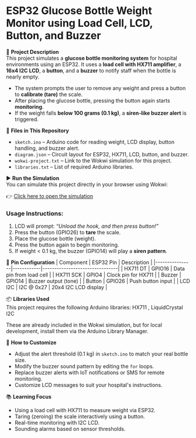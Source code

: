# ESP32 Glucose Bottle Weight Monitor using Load Cell, LCD, Button, and Buzzer

🏥 **Project Description**  
This project simulates a **glucose bottle monitoring system** for hospital environments using an ESP32. It uses a **load cell with HX711 amplifier**, a **16x4 I2C LCD**, a **button**, and a **buzzer** to notify staff when the bottle is nearly empty.

- The system prompts the user to remove any weight and press a button to **calibrate (tare)** the scale.
- After placing the glucose bottle, pressing the button again starts **monitoring**.
- If the weight falls **below 100 grams (0.1 kg)**, a **siren-like buzzer alert** is triggered.

📁 **Files in This Repository**
- `sketch.ino` – Arduino code for reading weight, LCD display, button handling, and buzzer alert.
- `diagram.json` – Circuit layout for ESP32, HX711, LCD, button, and buzzer.
- `wokwi-project.txt` – Link to the Wokwi simulation for this project.
- `libraries.txt` – List of required Arduino libraries.

▶️ **Run the Simulation**  
You can simulate this project directly in your browser using Wokwi:

👉 [Click here to open the simulation](https://wokwi.com/projects/433549383437110273)

### Usage Instructions:
1. LCD will prompt: _“Unload the hook, and then press button!”_
2. Press the button (GPIO26) to **tare** the scale.
3. Place the glucose bottle (weight).
4. Press the button again to begin monitoring.
5. If weight < 0.1 kg, the buzzer (GPIO14) will play a **siren pattern**.

📌 **Pin Configuration**
| Component      | ESP32 Pin | Description                    |
|----------------|------------|--------------------------------|
| HX711 DT       | GPIO16     | Data pin from load cell        |
| HX711 SCK      | GPIO4      | Clock pin for HX711            |
| Buzzer         | GPIO14     | Buzzer output (tone)           |
| Button         | GPIO26     | Push button input              |
| LCD I2C        | I2C @ 0x27 | 20x4 I2C LCD display           |

📦 **Libraries Used**  
This project requires the following Arduino libraries:
HX711 , 
LiquidCrystal I2C

These are already included in the Wokwi simulation, but for local development, install them via the Arduino Library Manager.

🔧 **How to Customize**  
- Adjust the alert threshold (0.1 kg) in `sketch.ino` to match your real bottle size.
- Modify the buzzer sound pattern by editing the `for` loops.
- Replace buzzer alerts with IoT notifications or SMS for remote monitoring.
- Customize LCD messages to suit your hospital's instructions.

📚 **Learning Focus**
- Using a load cell with HX711 to measure weight via ESP32.
- Taring (zeroing) the scale interactively using a button.
- Real-time monitoring with I2C LCD.
- Sounding alarms based on sensor thresholds.
